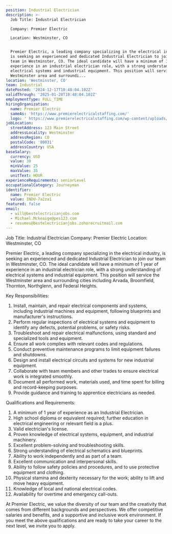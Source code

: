 ```yaml
---
position: Industrial Electrician
description: >-
  Job Title: Industrial Electrician

  Company: Premier Electric

  Location: Westminster, CO


  Premier Electric, a leading company specializing in the electrical industry,
  is seeking an experienced and dedicated Industrial Electrician to join our
  team in Westminster, CO. The ideal candidate will have a minimum of 1 year of
  experience in an industrial electrician role, with a strong understanding of
  electrical systems and industrial equipment. This position will service the
  Westminster area and surroundi...
location: 'Westminster, CO'
team: Industrial
datePosted: '2024-12-17T10:48:04.102Z'
validThrough: '2025-01-28T10:48:04.102Z'
employmentType: FULL_TIME
hiringOrganization:
  name: Premier Electric
  sameAs: 'https://www.premierelectricalstaffing.com/'
  logo: ' https://www.premierelectricalstaffing.com/wp-content/uploads/2020/05/Premier-Electrical-Staffing-logo.png'
jobLocation:
  streetAddress: 123 Main Street
  addressLocality: Westminster
  addressRegion: CO
  postalCode: '80031'
  addressCountry: USA
baseSalary:
  currency: USD
  value: 30
  minValue: 25
  maxValue: 35
  unitText: HOUR
experienceRequirements: seniorLevel
occupationalCategory: Journeyman
identifier:
  name: Premier Electric
  value: INDU-7a2za1
featured: false
email:
  - will@bestelectricianjobs.com
  - Michael.Mckeaige@pes123.com
  - resumes@bestelectricianjobs.zohorecruitmail.com
---
```




Job Title: Industrial Electrician
Company: Premier Electric
Location: Westminster, CO

Premier Electric, a leading company specializing in the electrical industry, is seeking an experienced and dedicated Industrial Electrician to join our team in Westminster, CO. The ideal candidate will have a minimum of 1 year of experience in an industrial electrician role, with a strong understanding of electrical systems and industrial equipment. This position will service the Westminster area and surrounding cities including Arvada, Broomfield, Thornton, Northglenn, and Federal Heights.

Key Responsibilities:

1. Install, maintain, and repair electrical components and systems, including industrial machines and equipment, following blueprints and manufacturer's instructions.
2. Perform regular inspections of electrical systems and equipment to identify any defects, potential problems, or safety risks.
3. Troubleshoot and repair electrical malfunctions, using standard and specialized tools and equipment.
4. Ensure all work complies with relevant codes and regulations.
5. Conduct preventive maintenance programs to limit equipment failures and shutdowns.
6. Design and install electrical circuits and systems for new industrial equipment.
7. Collaborate with team members and other trades to ensure electrical work is integrated smoothly.
8. Document all performed work, materials used, and time spent for billing and record-keeping purposes.
9. Provide guidance and training to apprentice electricians as needed.

Qualifications and Requirements:

1. A minimum of 1 year of experience as an Industrial Electrician.
2. High school diploma or equivalent required; further education in electrical engineering or relevant field is a plus.
3. Valid electrician's license.
4. Proven knowledge of electrical systems, equipment, and industrial machinery.
5. Excellent problem-solving and troubleshooting skills.
6. Strong understanding of electrical schematics and blueprints.
7. Ability to work independently and as part of a team.
8. Excellent communication and interpersonal skills.
9. Ability to follow safety policies and procedures, and to use protective equipment and clothing.
10. Physical stamina and dexterity necessary for the work; ability to lift and move heavy equipment.
11. Knowledge of local and national electrical codes.
12. Availability for overtime and emergency call-outs.

At Premier Electric, we value the diversity of our team and the creativity that comes from different backgrounds and perspectives. We offer competitive salaries and benefits, and a supportive and inclusive work environment. If you meet the above qualifications and are ready to take your career to the next level, we invite you to apply.
